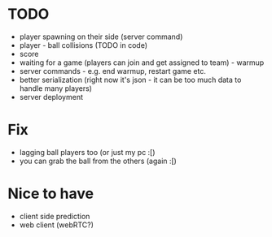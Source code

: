 # TODO
- player spawning on their side (server command)
- player - ball collisions (TODO in code)
- score
- waiting for a game (players can join and get assigned to team) - warmup
- server commands - e.g. end warmup, restart game etc.
- better serialization (right now it's json - it can be too much data to handle many players)
- server deployment

# Fix
- lagging ball players too (or just my pc :[)
- you can grab the ball from the others (again :[)

# Nice to have
- client side prediction
- web client (webRTC?)